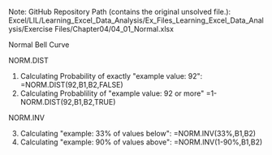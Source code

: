 Note: GitHub Repository Path (contains the original unsolved file.):
Excel/LIL/Learning_Excel_Data_Analysis/Ex_Files_Learning_Excel_Data_Analysis/Exercise Files/Chapter04/04_01_Normal.xlsx

Normal Bell Curve

NORM.DIST 

1. Calculating Probability of exactly "example value: 92": =NORM.DIST(92,B1,B2,FALSE)
2. Calculating Probablility of "example value: 92 or more" =1-NORM.DIST(92,B1,B2,TRUE)

NORM.INV 

3. Calculating "example: 33% of values below": =NORM.INV(33%,B1,B2)
4. Calculating "example: 90% of values above": =NORM.INV(1-90%,B1,B2)

